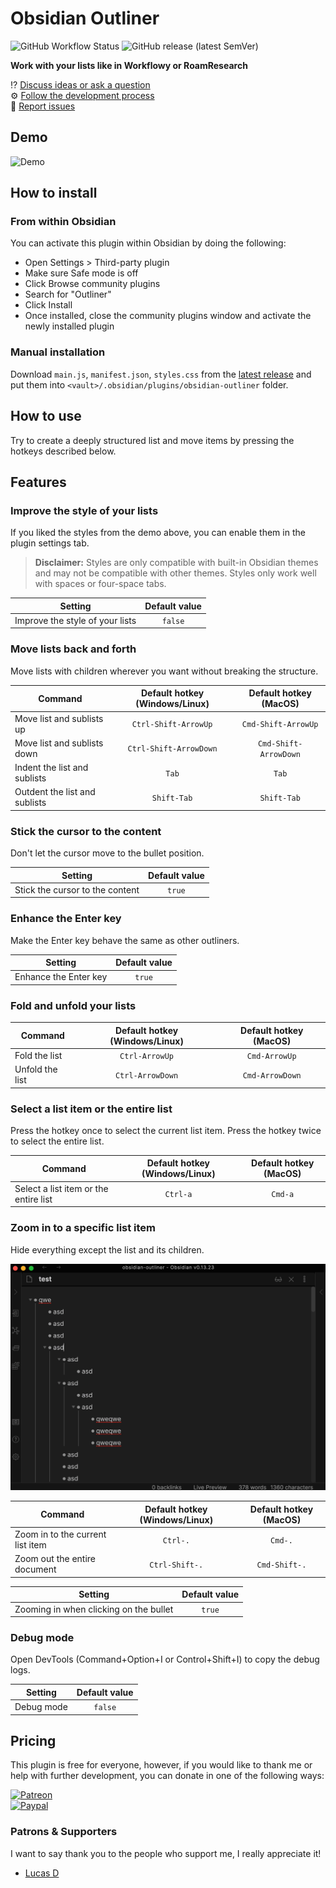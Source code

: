 # Obsidian Outliner

![GitHub Workflow Status](https://img.shields.io/github/workflow/status/vslinko/obsidian-outliner/Release?logo=github&style=for-the-badge)
![GitHub release (latest SemVer)](https://img.shields.io/github/v/release/vslinko/obsidian-outliner?style=for-the-badge&sort=semver)

**Work with your lists like in Workflowy or RoamResearch**

⁉️ [Discuss ideas or ask a question](https://github.com/vslinko/obsidian-outliner/discussions)<br>
⚙️ [Follow the development process](https://github.com/vslinko/obsidian-outliner/projects/1)<br>
🐛 [Report issues](https://github.com/vslinko/obsidian-outliner/issues)

## Demo

![Demo](https://raw.githubusercontent.com/vslinko/obsidian-outliner/main/demo.gif)

## How to install

### From within Obsidian

You can activate this plugin within Obsidian by doing the following:

- Open Settings > Third-party plugin
- Make sure Safe mode is off
- Click Browse community plugins
- Search for "Outliner"
- Click Install
- Once installed, close the community plugins window and activate the newly installed plugin

### Manual installation

Download `main.js`, `manifest.json`, `styles.css` from the [latest release](https://github.com/vslinko/obsidian-outliner/releases/latest) and put them into `<vault>/.obsidian/plugins/obsidian-outliner` folder.

## How to use

Try to create a deeply structured list and move items by pressing the hotkeys described below.

## Features

### Improve the style of your lists

If you liked the styles from the demo above, you can enable them in the plugin settings tab.

> **Disclaimer:** Styles are only compatible with built-in Obsidian themes and may not be compatible with other themes. Styles only work well with spaces or four-space tabs.

| Setting                         | Default value |
| ------------------------------- | :-----------: |
| Improve the style of your lists |    `false`    |

### Move lists back and forth

Move lists with children wherever you want without breaking the structure.

| Command                       | Default hotkey (Windows/Linux) | Default hotkey (MacOS) |
| ----------------------------- | :----------------------------: | :--------------------: |
| Move list and sublists up     |      `Ctrl-Shift-ArrowUp`      |  `Cmd-Shift-ArrowUp`   |
| Move list and sublists down   |     `Ctrl-Shift-ArrowDown`     | `Cmd-Shift-ArrowDown`  |
| Indent the list and sublists  |             `Tab`              |         `Tab`          |
| Outdent the list and sublists |          `Shift-Tab`           |      `Shift-Tab`       |

### Stick the cursor to the content

Don't let the cursor move to the bullet position.

| Setting                         | Default value |
| ------------------------------- | :-----------: |
| Stick the cursor to the content |    `true`     |

### Enhance the Enter key

Make the Enter key behave the same as other outliners.

| Setting               | Default value |
| --------------------- | :-----------: |
| Enhance the Enter key |    `true`     |

### Fold and unfold your lists

| Command         | Default hotkey (Windows/Linux) | Default hotkey (MacOS) |
| --------------- | :----------------------------: | :--------------------: |
| Fold the list   |         `Ctrl-ArrowUp`         |     `Cmd-ArrowUp`      |
| Unfold the list |        `Ctrl-ArrowDown`        |    `Cmd-ArrowDown`     |

### Select a list item or the entire list

Press the hotkey once to select the current list item. Press the hotkey twice to select the entire list.

| Command                               | Default hotkey (Windows/Linux) | Default hotkey (MacOS) |
| ------------------------------------- | :----------------------------: | :--------------------: |
| Select a list item or the entire list |            `Ctrl-a`            |        `Cmd-a`         |

### Zoom in to a specific list item

Hide everything except the list and its children.

![Zoom Demo](https://raw.githubusercontent.com/vslinko/obsidian-outliner/main/demo2.gif)

| Command                          | Default hotkey (Windows/Linux) | Default hotkey (MacOS) |
| -------------------------------- | :----------------------------: | :--------------------: |
| Zoom in to the current list item |            `Ctrl-.`            |        `Cmd-.`         |
| Zoom out the entire document     |         `Ctrl-Shift-.`         |     `Cmd-Shift-.`      |

| Setting                                | Default value |
| -------------------------------------- | :-----------: |
| Zooming in when clicking on the bullet |    `true`     |

### Debug mode

Open DevTools (Command+Option+I or Control+Shift+I) to copy the debug logs.

| Setting    | Default value |
| ---------- | :-----------: |
| Debug mode |    `false`    |

## Pricing

This plugin is free for everyone, however, if you would like to thank me
or help with further development, you can donate in one of the following ways:

[![Patreon](https://img.shields.io/badge/patreon-vslinko-orange?logo=patreon&style=social)](https://patreon.com/vslinko)<br>
[![Paypal](https://img.shields.io/badge/paypal-vslinko-orange?logo=paypal&style=social)](https://www.paypal.me/vslinko)

### Patrons & Supporters

I want to say thank you to the people who support me, I really appreciate it!

- [Lucas D](https://twitter.com/lucasdreier)
